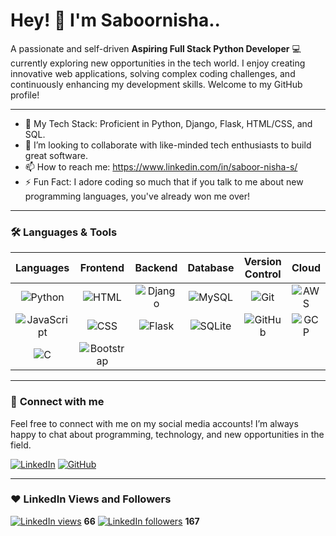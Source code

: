 # Hey! 👋 I'm Saboornisha..

A passionate and self-driven **Aspiring Full Stack Python Developer** 💻 currently exploring new opportunities in the tech world. I enjoy creating innovative web applications, solving complex coding challenges, and continuously enhancing my development skills. Welcome to my GitHub profile!

---

- 🌱 My Tech Stack: Proficient in Python, Django, Flask, HTML/CSS, and SQL.
- 👯 I’m looking to collaborate with like-minded tech enthusiasts to build great software.
- 📫 How to reach me: https://www.linkedin.com/in/saboor-nisha-s/
- ⚡ Fun Fact: I adore coding so much that if you talk to me about new programming languages, you've already won me over!
---
### 🛠️ **Languages & Tools** 

| **Languages** | **Frontend** | **Backend** | **Database** | **Version Control** | **Cloud** |
|:------------:|:------------:|:-----------:|:------------:|:------------------:|:--------:|
| ![Python](https://img.shields.io/badge/-Python-3776AB?style=flat&logo=Python&logoColor=white)   | ![HTML](https://img.shields.io/badge/-HTML5-E34F26?style=flat&logo=HTML5&logoColor=white)   | ![Django](https://img.shields.io/badge/-Django-092E20?style=flat&logo=Django&logoColor=white) | ![MySQL](https://img.shields.io/badge/-MySQL-4479A1?style=flat&logo=MySQL&logoColor=white)   | ![Git](https://img.shields.io/badge/-Git-F05032?style=flat&logo=Git&logoColor=white)   | ![AWS](https://img.shields.io/badge/-AWS-232F3E?style=flat&logo=Amazon-AWS&logoColor=white)   |
| ![JavaScript](https://img.shields.io/badge/-JavaScript-F7DF1E?style=flat&logo=JavaScript&logoColor=black)   | ![CSS](https://img.shields.io/badge/-CSS3-1572B6?style=flat&logo=CSS3&logoColor=white)  | ![Flask](https://img.shields.io/badge/-Flask-000000?style=flat&logo=Flask&logoColor=white)   | ![SQLite](https://img.shields.io/badge/-SQLite-003B57?style=flat&logo=SQLite&logoColor=white)  | ![GitHub](https://img.shields.io/badge/-GitHub-181717?style=flat&logo=GitHub&logoColor=white)  | ![GCP](https://img.shields.io/badge/-GCP-4285F4?style=flat&logo=Google-Cloud&logoColor=white)  |
| ![C](https://img.shields.io/badge/-C-A8B9CC?style=flat&logo=C&logoColor=white)     | ![Bootstrap](https://img.shields.io/badge/-Bootstrap-563D7C?style=flat&logo=Bootstrap&logoColor=white)   |    |  |   |  |

---

### 💬 **Connect with me** 

Feel free to connect with me on my social media accounts! I’m always happy to chat about programming, technology, and new opportunities in the field.

[![LinkedIn](https://img.shields.io/badge/-LinkedIn-0077B5?style=flat&logo=Linkedin&logoColor=white)](https://linkedin.com/in/saboornisha)
[![GitHub](https://img.shields.io/badge/-GitHub-181717?style=flat&logo=github&logoColor=white)](https://github.com/Saboornisha)

---

### ❤ **LinkedIn Views and Followers**

[![LinkedIn views](https://img.shields.io/badge/-Profile%20Views-0A66C2?style=flat&logo=LinkedIn&logoColor=white)](https://linkedin.com/in/saboornisha) **66**
[![LinkedIn followers](https://img.shields.io/badge/-Followers-0A66C2?style=flat&logo=LinkedIn&logoColor=white)](https://linkedin.com/in/saboornisha) **167**

